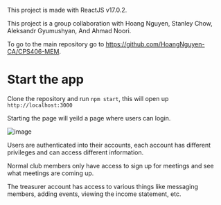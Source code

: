 This project is made with ReactJS v17.0.2.

This project is a group collaboration with Hoang Nguyen, Stanley Chow, Aleksandr Gyumushyan, And Ahmad Noori.

To go to the main repository go to https://github.com/HoangNguyen-CA/CPS406-MEM.

# Start the app

Clone the repository and run `npm start`, this will open up `http://localhost:3000`

Starting the page will yeild a page where users can login.

![image](https://user-images.githubusercontent.com/95401100/195241763-c4bc49ee-973e-444a-a752-7ba0c06419e3.png)

Users are authenticated into their accounts, each account has different privileges and can access different information.

Normal club members only have access to sign up for meetings and see what meetings are coming up.

The treasurer account has access to various things like messaging members, adding events, viewing the income statement, etc.
